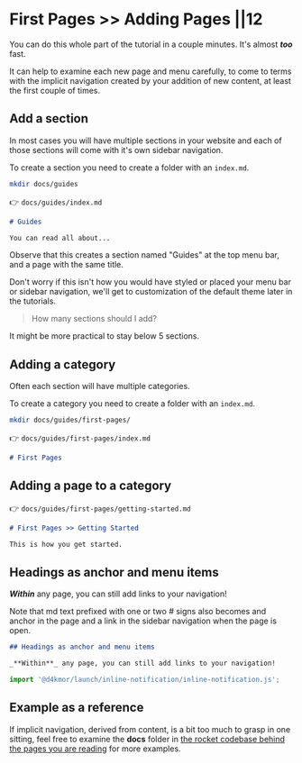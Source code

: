 # First Pages >> Adding Pages ||12

<inline-notification type="warning">

You can do this whole part of the tutorial in a couple minutes. It's almost _**too**_ fast.

It can help to examine each new page and menu carefully, to come to terms with the implicit navigation created by your addition of new content, at least the first couple of times.

</inline-notification>

## Add a section

In most cases you will have multiple sections in your website and each of those sections will come with it's own sidebar navigation.

To create a section you need to create a folder with an `index.md`.

```bash
mkdir docs/guides
```

👉 `docs/guides/index.md`

```md
# Guides

You can read all about...
```

Observe that this creates a section named "Guides" at the top menu bar, and a page with the same title.

<inline-notification type="tip">

Don't worry if this isn't how you would have styled or placed your menu bar or sidebar navigation, we'll get to customization of the default theme later in the tutorials.

</inline-notification>

> How many sections should I add?

It might be more practical to stay below 5 sections.

## Adding a category

Often each section will have multiple categories.

To create a category you need to create a folder with an `index.md`.

```bash
mkdir docs/guides/first-pages/
```

👉 `docs/guides/first-pages/index.md`

```md
# First Pages
```

## Adding a page to a category

👉 `docs/guides/first-pages/getting-started.md`

```md
# First Pages >> Getting Started

This is how you get started.
```

## Headings as anchor and menu items

_**Within**_ any page, you can still add links to your navigation!

Note that md text prefixed with one or two # signs also becomes and anchor in the page and a link in the sidebar navigation when the page is open.

```md
## Headings as anchor and menu items

_**Within**_ any page, you can still add links to your navigation!
```

```js script
import '@d4kmor/launch/inline-notification/inline-notification.js';
```

## Example as a reference

If implicit navigation, derived from content, is a bit too much to grasp in one sitting, feel free to examine the **docs** folder in [the rocket codebase behind the pages you are reading](https://github.com/daKmoR/rocket) for more examples.
